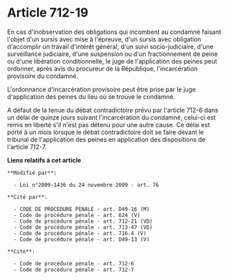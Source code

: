 # Article 712-19

En cas d'inobservation des obligations qui incombent au condamné faisant l'objet d'un sursis avec mise à l'épreuve, d'un
sursis avec obligation d'accomplir un travail d'intérêt général, d'un suivi socio-judiciaire, d'une surveillance judiciaire,
d'une suspension ou d'un fractionnement de peine ou d'une libération conditionnelle, le juge de l'application des peines peut
ordonner, après avis du procureur de la République, l'incarcération provisoire du condamné.

L'ordonnance d'incarcération provisoire peut être prise par le juge d'application des peines du lieu où se trouve le
condamné.

A défaut de la tenue du débat contradictoire prévu par l'article 712-6 dans un délai de quinze jours suivant l'incarcération
du condamné, celui-ci est remis en liberté s'il n'est pas détenu pour une autre cause. Ce délai est porté à un mois lorsque
le débat contradictoire doit se faire devant le tribunal de l'application des peines en application des dispositions de
l'article 712-7.

**Liens relatifs à cet article**

	**Modifié par**:

	  - Loi n°2009-1436 du 24 novembre 2009 - art. 76

	**Cité par**:

	  - CODE DE PROCEDURE PENALE - art. D49-16 (M)
	  - Code de procédure pénale - art. 624 (V)
	  - Code de procédure pénale - art. 712-21 (VD)
	  - Code de procédure pénale - art. 713-47 (VD)
	  - Code de procédure pénale - art. 716-4 (V)
	  - Code de procédure pénale - art. D49-13 (V)

	**Cite**:

	  - Code de procédure pénale - art. 712-6
	  - Code de procédure pénale - art. 712-7
